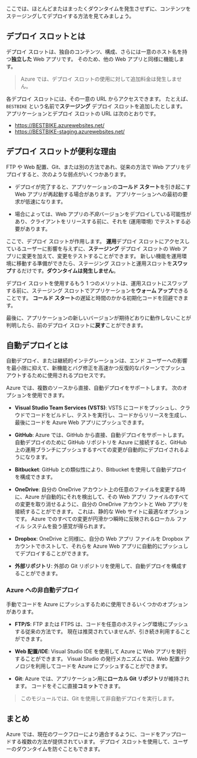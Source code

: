ここでは、ほとんどまたはまったくダウンタイムを発生させずに、コンテンツをステージングしてデプロイする方法を見てみましょう。

## <a name="what-is-a-deployment-slot"></a>デプロイ スロットとは

デプロイ スロットは、独自のコンテンツ、構成、さらには一意のホスト名を持つ**独立した** Web アプリです。 そのため、他の Web アプリと同様に機能します。

> Azure では、デプロイ スロットの使用に対して追加料金は発生しません。

各デプロイ スロットには、その一意の URL からアクセスできます。 たとえば、`BESTBIKE` という名前で**ステージング** デプロイ スロットを追加したとします。 アプリケーションとデプロイ スロットの URL は次のとおりです。

- https://BESTBIKE.azurewebsites.net/
- https://BESTBIKE-staging.azurewebsites.net/

## <a name="why-are-deployment-slots-useful"></a>デプロイ スロットが便利な理由

FTP や Web 配置、Git、または別の方法であれ、従来の方法で Web アプリをデプロイすると、次のような弱点がいくつかあります。

- デプロイが完了すると、アプリケーションの**コールド スタート**を引き起こす Web アプリが再起動する場合があります。 アプリケーションへの最初の要求が低速になります。

- 場合によっては、Web アプリの*不良*バージョンをデプロイしている可能性があり、クライアントをリリースする前に、それを (運用環境) でテストする必要があります。

ここで、デプロイ スロットが作用します。 **運用**デプロイ スロットにアクセスしているユーザーに影響を与えずに、**ステージング** デプロイ スロットの Web アプリに変更を加えて、変更をテストすることができます。 新しい機能を運用環境に移動する準備ができたら、ステージング スロットと運用スロットを**スワップ**するだけです。**ダウンタイムは発生しません**。

デプロイ スロットを使用するもう 1 つのメリットは、運用スロットにスワップする前に、ステージング スロットでアプリケーションを**ウォーム アップ**できることです。 **コールド スタート**の遅延と時間のかかる初期化コードを回避できます。

最後に、アプリケーションの新しいバージョンが期待どおりに動作しないことが判明したら、前のデプロイ スロットに**戻す**ことができます。

## <a name="what-is-automated-deployment"></a>自動デプロイとは

自動デプロイ、または継続的インテグレーションは、エンド ユーザーへの影響を最小限に抑えて、新機能とバグ修正を高速かつ反復的なパターンでプッシュ アウトするために使用されるプロセスです。

Azure では、複数のソースから直接、自動デプロイをサポートします。 次のオプションを使用できます。

- **Visual Studio Team Services (VSTS)**: VSTS にコードをプッシュし、クラウドでコードをビルドし、テストを実行し、コードからリリースを生成し、最後にコードを Azure Web アプリにプッシュできます。

- **GitHub**: Azure では、GitHub から直接、自動デプロイをサポートします。 自動デプロイのために GitHub リポジトリを Azure に接続すると、GitHub 上の運用ブランチにプッシュするすべての変更が自動的にデプロイされるようになります。

- **Bitbucket**: GitHub との類似性により、Bitbucket を使用して自動デプロイを構成できます。

- **OneDrive**: 自分の OneDrive アカウント上の任意のファイルを変更する時に、Azure が自動的にそれを検出して、その Web アプリ ファイルのすべての変更を取り消せるように、自分の OneDrive アカウントと Web アプリを接続することができます。 これは、静的な Web サイトに最適なオプションです。 Azure でのすべての変更が円滑かつ瞬時に反映されるローカル ファイル システムを扱う感覚が得られます。

- **Dropbox**: OneDrive と同様に、自分の Web アプリ ファイルを Dropbox アカウントでホストして、それらを Azure Web アプリに自動的にプッシュしてデプロイすることができます。

- **外部リポジトリ**: 外部の Git リポジトリを使用して、自動デプロイを構成することができます。

### <a name="non-automated-deployment-to-azure"></a>Azure への非自動デプロイ

手動でコードを Azure にプッシュするために使用できるいくつかのオプションがあります。

- **FTP/S**: FTP または FTPS は、コードを任意のホスティング環境にプッシュする従来の方法です。 現在は推奨されていませんが、引き続き利用することができます。

- **Web 配置/IDE**: Visual Studio IDE を使用して Azure に Web アプリを発行することができます。 Visual Studio の発行メカニズムでは、Web 配置テクノロジを利用してコードを Azure にプッシュすることができます。

- **Git**: Azure では、アプリケーション用に**ローカル Git リポジトリ**が維持されます。 コードをそこに直接**コミット**できます。

> このモジュールでは、Git を使用して非自動デプロイを実行します。

## <a name="summary"></a>まとめ

Azure では、現在のワークフローにより適合するように、コードをアップロードする複数の方法が提供されています。 デプロイ スロットを使用して、ユーザーのダウンタイムを防ぐこともできます。
